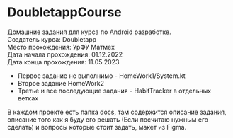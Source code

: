 # DoubletappCourse
Домашние задания для курса по Android разработке.     
Создатель курса: Doubletapp    
Место прохождения: УрФУ Матмех     
Дата начала прохождения: 01.12.2022    
Дата конца прохождения: 11.05.2023 

* Первое задание не выполнимо - HomeWork1/System.kt
* Второе задание HomeWork2
* Третье и все последующие задания - HabitTracker в отдельных ветках

В каждом проекте есть папка docs, там содержится описание задания, описание того как я буду его решать (Если посчитаю нужным его сделать) и вопросы которые стоит задать, макет из Figma.
